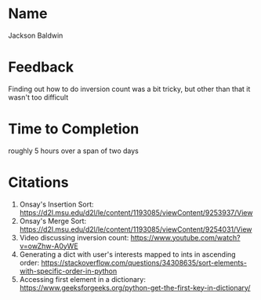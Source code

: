 # Name
Jackson Baldwin

# Feedback
Finding out how to do inversion count was a bit tricky, but other than that it wasn't too difficult

# Time to Completion
roughly 5 hours over a span of two days

# Citations
1) Onsay's Insertion Sort: https://d2l.msu.edu/d2l/le/content/1193085/viewContent/9253937/View  
2) Onsay's Merge Sort: https://d2l.msu.edu/d2l/le/content/1193085/viewContent/9254031/View
3) Video discussing inversion count: https://www.youtube.com/watch?v=owZhw-A0yWE
4) Generating a dict with user's interests mapped to ints in ascending order: https://stackoverflow.com/questions/34308635/sort-elements-with-specific-order-in-python
5) Accessing first element in a dictionary: https://www.geeksforgeeks.org/python-get-the-first-key-in-dictionary/
